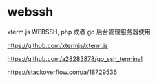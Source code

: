 # webssh
xterm.js WEBSSH, php 或者 go 后台管理服务器使用

https://github.com/xtermjs/xterm.js

https://github.com/a28283878/go_ssh_terminal

https://stackoverflow.com/a/18729536
